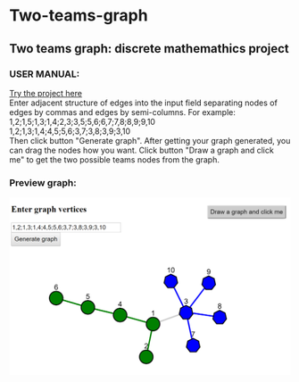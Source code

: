 # Two-teams-graph
## Two teams graph: discrete mathemathics project

### USER MANUAL:
[Try the project here](https://auksasful.github.io/Two-teams-graph/index.html)\
Enter adjacent structure of edges into the input field separating nodes of edges by commas and edges by semi-columns.
For example:\
1,2;1,5;1,3;1,4;2,3;3,5;5,6;6,7;7,8;8,9;9,10\
1,2;1,3;1,4;4,5;5,6;3,7;3,8;3,9;3,10\
Then click button "Generate graph".
After getting your graph generated, you can drag the nodes how you want.
Click button "Draw a graph and click me" to get the two possible teams nodes from the graph.

### Preview graph:
![preview](images/preview.png)
